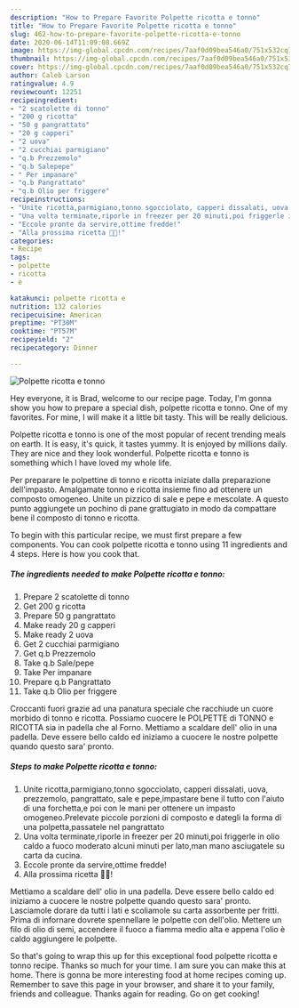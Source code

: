```yaml
---
description: "How to Prepare Favorite Polpette ricotta e tonno"
title: "How to Prepare Favorite Polpette ricotta e tonno"
slug: 462-how-to-prepare-favorite-polpette-ricotta-e-tonno
date: 2020-06-14T11:09:08.669Z
image: https://img-global.cpcdn.com/recipes/7aaf0d09bea546a0/751x532cq70/polpette-ricotta-e-tonno-recipe-main-photo.jpg
thumbnail: https://img-global.cpcdn.com/recipes/7aaf0d09bea546a0/751x532cq70/polpette-ricotta-e-tonno-recipe-main-photo.jpg
cover: https://img-global.cpcdn.com/recipes/7aaf0d09bea546a0/751x532cq70/polpette-ricotta-e-tonno-recipe-main-photo.jpg
author: Caleb Larson
ratingvalue: 4.9
reviewcount: 12251
recipeingredient:
- "2 scatolette di tonno"
- "200 g ricotta"
- "50 g pangrattato"
- "20 g capperi"
- "2 uova"
- "2 cucchiai parmigiano"
- "q.b Prezzemolo"
- "q.b Salepepe"
- " Per impanare"
- "q.b Pangrattato"
- "q.b Olio per friggere"
recipeinstructions:
- "Unite ricotta,parmigiano,tonno sgocciolato, capperi dissalati, uova, prezzemolo, pangrattato, sale e pepe,impastare bene il tutto con l&#39;aiuto di una forchetta,e poi con le mani per ottenere un impasto omogeneo.Prelevate piccole porzioni di composto e dategli la forma di una polpetta,passatele nel pangrattato"
- "Una volta terminate,riporle in freezer per 20 minuti,poi friggerle in olio caldo a fuoco moderato alcuni minuti per lato,man mano asciugatele su carta da cucina."
- "Eccole pronte da servire,ottime fredde!"
- "Alla prossima ricetta 👩‍🍳!"
categories:
- Recipe
tags:
- polpette
- ricotta
- e

katakunci: polpette ricotta e 
nutrition: 132 calories
recipecuisine: American
preptime: "PT30M"
cooktime: "PT57M"
recipeyield: "2"
recipecategory: Dinner

---
```



![Polpette ricotta e tonno](https://img-global.cpcdn.com/recipes/7aaf0d09bea546a0/751x532cq70/polpette-ricotta-e-tonno-recipe-main-photo.jpg)

Hey everyone, it is Brad, welcome to our recipe page. Today, I'm gonna show you how to prepare a special dish, polpette ricotta e tonno. One of my favorites. For mine, I will make it a little bit tasty. This will be really delicious.

Polpette ricotta e tonno is one of the most popular of recent trending meals on earth. It is easy, it's quick, it tastes yummy. It is enjoyed by millions daily. They are nice and they look wonderful. Polpette ricotta e tonno is something which I have loved my whole life.

Per preparare le polpettine di tonno e ricotta iniziate dalla preparazione dell&#39;impasto. Amalgamate tonno e ricotta insieme fino ad ottenere un composto omogeneo. Unite un pizzico di sale e pepe e mescolate. A questo punto aggiungete un pochino di pane grattugiato in modo da compattare bene il composto di tonno e ricotta.


To begin with this particular recipe, we must first prepare a few components. You can cook polpette ricotta e tonno using 11 ingredients and 4 steps. Here is how you cook that.

<!--inarticleads1-->

##### The ingredients needed to make Polpette ricotta e tonno:

1. Prepare 2 scatolette di tonno
1. Get 200 g ricotta
1. Prepare 50 g pangrattato
1. Make ready 20 g capperi
1. Make ready 2 uova
1. Get 2 cucchiai parmigiano
1. Get q.b Prezzemolo
1. Take q.b Sale/pepe
1. Take  Per impanare
1. Prepare q.b Pangrattato
1. Take q.b Olio per friggere


Croccanti fuori grazie ad una panatura speciale che racchiude un cuore morbido di tonno e ricotta. Possiamo cuocere le POLPETTE di TONNO e RICOTTA sia in padella che al Forno. Mettiamo a scaldare dell&#39; olio in una padella. Deve essere bello caldo ed iniziamo a cuocere le nostre polpette quando questo sara&#39; pronto. 

<!--inarticleads2-->

##### Steps to make Polpette ricotta e tonno:

1. Unite ricotta,parmigiano,tonno sgocciolato, capperi dissalati, uova, prezzemolo, pangrattato, sale e pepe,impastare bene il tutto con l&#39;aiuto di una forchetta,e poi con le mani per ottenere un impasto omogeneo.Prelevate piccole porzioni di composto e dategli la forma di una polpetta,passatele nel pangrattato
1. Una volta terminate,riporle in freezer per 20 minuti,poi friggerle in olio caldo a fuoco moderato alcuni minuti per lato,man mano asciugatele su carta da cucina.
1. Eccole pronte da servire,ottime fredde!
1. Alla prossima ricetta 👩‍🍳!


Mettiamo a scaldare dell&#39; olio in una padella. Deve essere bello caldo ed iniziamo a cuocere le nostre polpette quando questo sara&#39; pronto. Lasciamole dorare da tutti i lati e scoliamole su carta assorbente per fritti. Prima di infornare dovrete spennellare le polpette con dell&#39;olio. Mettere un filo di olio di semi, accendere il fuoco a fiamma medio alta e appena l&#39;olio è caldo aggiungere le polpette. 

So that's going to wrap this up for this exceptional food polpette ricotta e tonno recipe. Thanks so much for your time. I am sure you can make this at home. There is gonna be more interesting food at home recipes coming up. Remember to save this page in your browser, and share it to your family, friends and colleague. Thanks again for reading. Go on get cooking!

